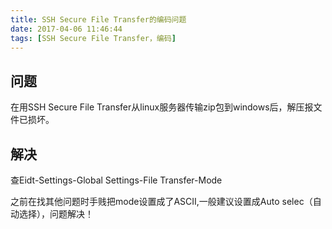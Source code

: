 ```yaml
---
title: SSH Secure File Transfer的编码问题
date: 2017-04-06 11:46:44
tags: [SSH Secure File Transfer，编码]
---
```


## 问题

在用SSH Secure File Transfer从linux服务器传输zip包到windows后，解压报文件已损坏。

## 解决

查Eidt-Settings-Global Settings-File Transfer-Mode

之前在找其他问题时手贱把mode设置成了ASCII,一般建议设置成Auto selec（自动选择），问题解决！

